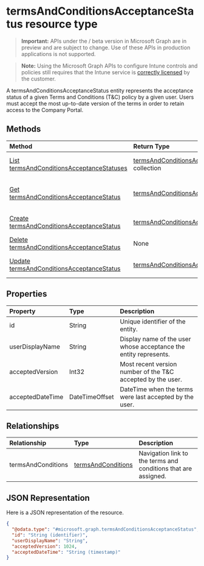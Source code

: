 ﻿# termsAndConditionsAcceptanceStatus resource type

> **Important:** APIs under the / beta version in Microsoft Graph are in preview and are subject to change. Use of these APIs in production applications is not supported.

> **Note:** Using the Microsoft Graph APIs to configure Intune controls and policies still requires that the Intune service is [correctly licensed](https://go.microsoft.com/fwlink/?linkid=839381) by the customer.

A termsAndConditionsAcceptanceStatus entity represents the acceptance status of a given Terms and Conditions (T&C) policy by a given user. Users must accept the most up-to-date version of the terms in order to retain access to the Company Portal.
## Methods
|Method|Return Type|Description|
|:---|:---|:---|
|[List termsAndConditionsAcceptanceStatuses](../api/intune_companyterms_termsandconditionsacceptancestatus_list.md)|[termsAndConditionsAcceptanceStatus](../resources/intune_companyterms_termsandconditionsacceptancestatus.md) collection|List properties and relationships of the [termsAndConditionsAcceptanceStatus](../resources/intune_companyterms_termsandconditionsacceptancestatus.md) objects.|
|[Get termsAndConditionsAcceptanceStatus](../api/intune_companyterms_termsandconditionsacceptancestatus_get.md)|[termsAndConditionsAcceptanceStatus](../resources/intune_companyterms_termsandconditionsacceptancestatus.md)|Read properties and relationships of the [termsAndConditionsAcceptanceStatus](../resources/intune_companyterms_termsandconditionsacceptancestatus.md) object.|
|[Create termsAndConditionsAcceptanceStatus](../api/intune_companyterms_termsandconditionsacceptancestatus_create.md)|[termsAndConditionsAcceptanceStatus](../resources/intune_companyterms_termsandconditionsacceptancestatus.md)|Create a new [termsAndConditionsAcceptanceStatus](../resources/intune_companyterms_termsandconditionsacceptancestatus.md) object.|
|[Delete termsAndConditionsAcceptanceStatus](../api/intune_companyterms_termsandconditionsacceptancestatus_delete.md)|None|Deletes a [termsAndConditionsAcceptanceStatus](../resources/intune_companyterms_termsandconditionsacceptancestatus.md).|
|[Update termsAndConditionsAcceptanceStatus](../api/intune_companyterms_termsandconditionsacceptancestatus_update.md)|[termsAndConditionsAcceptanceStatus](../resources/intune_companyterms_termsandconditionsacceptancestatus.md)|Update the properties of a [termsAndConditionsAcceptanceStatus](../resources/intune_companyterms_termsandconditionsacceptancestatus.md) object.|

## Properties
|Property|Type|Description|
|:---|:---|:---|
|id|String|Unique identifier of the entity.|
|userDisplayName|String|Display name of the user whose acceptance the entity represents.|
|acceptedVersion|Int32|Most recent version number of the T&C accepted by the user.|
|acceptedDateTime|DateTimeOffset|DateTime when the terms were last accepted by the user.|

## Relationships
|Relationship|Type|Description|
|:---|:---|:---|
|termsAndConditions|[termsAndConditions](../resources/intune_companyterms_termsandconditions.md)|Navigation link to the terms and conditions that are assigned.|

## JSON Representation
Here is a JSON representation of the resource.
<!-- {
  "blockType": "resource",
  "keyProperty": "id",
  "@odata.type": "microsoft.graph.termsAndConditionsAcceptanceStatus"
}
-->
``` json
{
  "@odata.type": "#microsoft.graph.termsAndConditionsAcceptanceStatus",
  "id": "String (identifier)",
  "userDisplayName": "String",
  "acceptedVersion": 1024,
  "acceptedDateTime": "String (timestamp)"
}
```



